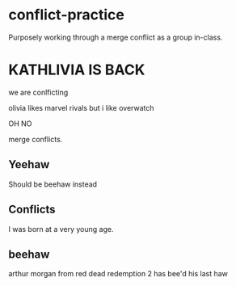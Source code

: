 # conflict-practice
Purposely working through a merge conflict as a group in-class.


# KATHLIVIA IS BACK 

we are conlficting 
 
olivia likes marvel rivals but i like overwatch

OH NO

merge conflicts.

## Yeehaw
Should be beehaw instead

## Conflicts
I was born at a very young age.

## beehaw 
arthur morgan from red dead redemption 2 has bee'd his last haw